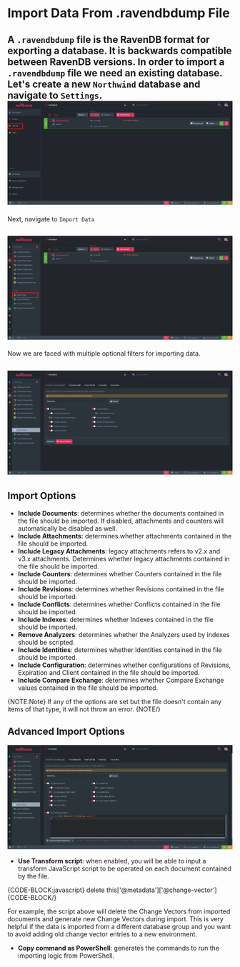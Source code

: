 ﻿# Import Data From .ravendbdump File

A `.ravendbdump` file is the RavenDB format for exporting a database. It is backwards compatible between RavenDB versions. 
In order to import a `.ravendbdump` file we need an existing database. Let's create a new `Northwind` database and navigate to `Settings`.  
![Figure 1. Settings](images/setting.png)
---
Next, navigate to `Import Data`  

![Figure 2. Import Data](images/import-data.png)
---
Now we are faced with multiple optional filters for importing data.  

![Figure 3. Import Options](images/import-options.png)
---
## Import Options 

- **Include Documents**: determines whether the documents contained in the file should be imported. If disabled, attachments and counters will automatically be disabled as well.  
- **Include Attachments**: determines whether attachments contained in the file should be imported.  
- **Include Legacy Attachments**: legacy attachments refers to v2.x and v3.x attachments. Determines whether legacy attachments contained in the file should be imported.  
- **Include Counters**: determines whether Counters contained in the file should be imported.  
- **Include Revisions**: determines whether Revisions contained in the file should be imported.  
- **Include Conflicts**: determines whether Conflicts contained in the file should be imported.  
- **Include Indexes**: determines whether Indexes contained in the file should be imported.  
- **Remove Analyzers**: determines whether the Analyzers used by indexes should be scripted.  
- **Include Identities**: determines whether Identities contained in the file should be imported.  
- **Include Configuration**: determines whether configurations of Revisions, Expiration and Client contained in the file should be imported.  
- **Include Compare Exchange**: determines whether Compare Exchange values contained in the file should be imported.  

{NOTE:Note}
If any of the options are set but the file doesn't contain any items of that type, it will not throw an error. 
{NOTE/}

## Advanced Import Options
![Figure 1. Advanced import options](images/advanced-import-options.JPG)  

- **Use Transform script**: when enabled, you will be able to input a transform JavaScript script to be operated on each document contained by the file.

{CODE-BLOCK:javascript}
delete this['@metadata']['@change-vector']
{CODE-BLOCK/} 

For example, the script above will delete the Change Vectors from imported documents and generate new Change Vectors during import. 
This is very helpful if the data is imported from a different database group and you want to avoid adding old change vector entries to a new environment. 

- **Copy command as PowerShell**: generates the commands to run the importing logic from PowerShell.
